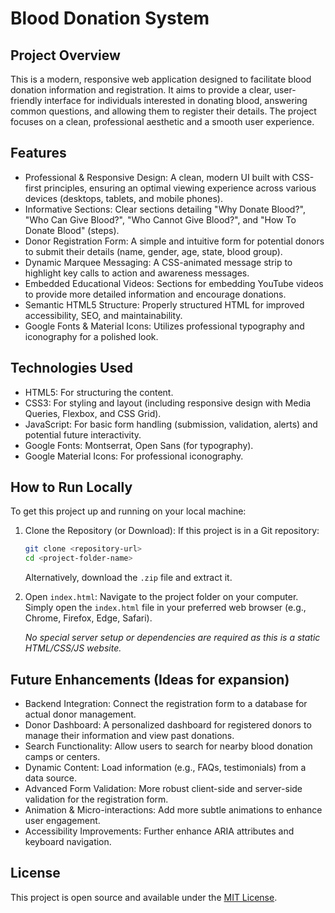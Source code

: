 # Blood Donation System

## Project Overview

This is a modern, responsive web application designed to facilitate blood donation information and registration. It aims to provide a clear, user-friendly interface for individuals interested in donating blood, answering common questions, and allowing them to register their details. The project focuses on a clean, professional aesthetic and a smooth user experience.

## Features

  * Professional & Responsive Design: A clean, modern UI built with CSS-first principles, ensuring an optimal viewing experience across various devices (desktops, tablets, and mobile phones).
  * Informative Sections: Clear sections detailing "Why Donate Blood?", "Who Can Give Blood?", "Who Cannot Give Blood?", and "How To Donate Blood" (steps).
  * Donor Registration Form: A simple and intuitive form for potential donors to submit their details (name, gender, age, state, blood group).
  * Dynamic Marquee Messaging: A CSS-animated message strip to highlight key calls to action and awareness messages.
  * Embedded Educational Videos: Sections for embedding YouTube videos to provide more detailed information and encourage donations.
  * Semantic HTML5 Structure: Properly structured HTML for improved accessibility, SEO, and maintainability.
  * Google Fonts & Material Icons: Utilizes professional typography and iconography for a polished look.

## Technologies Used

  * HTML5: For structuring the content.
  * CSS3: For styling and layout (including responsive design with Media Queries, Flexbox, and CSS Grid).
  * JavaScript: For basic form handling (submission, validation, alerts) and potential future interactivity.
  * Google Fonts: Montserrat, Open Sans (for typography).
  * Google Material Icons: For professional iconography.

## How to Run Locally

To get this project up and running on your local machine:

1.  Clone the Repository (or Download):
    If this project is in a Git repository:

    ```bash
    git clone <repository-url>
    cd <project-folder-name>
    ```

    Alternatively, download the `.zip` file and extract it.

2.  Open `index.html`:
    Navigate to the project folder on your computer. Simply open the `index.html` file in your preferred web browser (e.g., Chrome, Firefox, Edge, Safari).

    *No special server setup or dependencies are required as this is a static HTML/CSS/JS website.*

## Future Enhancements (Ideas for expansion)

  * Backend Integration: Connect the registration form to a database for actual donor management.
  * Donor Dashboard: A personalized dashboard for registered donors to manage their information and view past donations.
  * Search Functionality: Allow users to search for nearby blood donation camps or centers.
  * Dynamic Content: Load information (e.g., FAQs, testimonials) from a data source.
  * Advanced Form Validation: More robust client-side and server-side validation for the registration form.
  * Animation & Micro-interactions: Add more subtle animations to enhance user engagement.
  * Accessibility Improvements: Further enhance ARIA attributes and keyboard navigation.

## License

This project is open source and available under the [MIT License](LICENSE.md).
